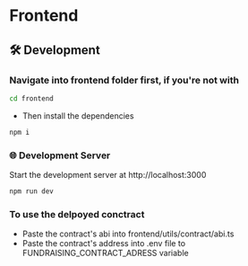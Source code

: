 # Frontend

## 🛠 Development

### Navigate into frontend folder first, if you're not with
```bash
cd frontend
```

- Then install the dependencies
```bash
npm i
```

### 🌐 Development Server

Start the development server at http://localhost:3000
```bash
npm run dev
```

### To use the delpoyed conctract
- Paste the contract's abi into frontend/utils/contract/abi.ts
- Paste the contract's address into .env file to FUNDRAISING_CONTRACT_ADRESS variable